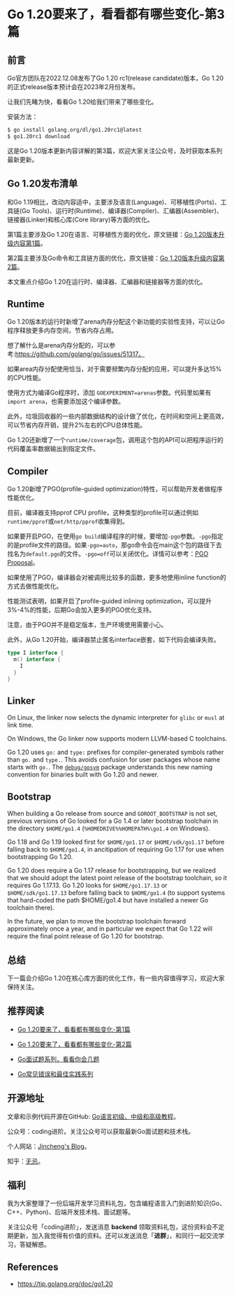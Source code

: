 # Go 1.20要来了，看看都有哪些变化-第3篇

## 前言

Go官方团队在2022.12.08发布了Go 1.20 rc1(release candidate)版本，Go 1.20的正式release版本预计会在2023年2月份发布。

让我们先睹为快，看看Go 1.20给我们带来了哪些变化。

安装方法：

```bash
$ go install golang.org/dl/go1.20rc1@latest
$ go1.20rc1 download
```

这是Go 1.20版本更新内容详解的第3篇，欢迎大家关注公众号，及时获取本系列最新更新。

## Go 1.20发布清单

和Go 1.19相比，改动内容适中，主要涉及语言(Language)、可移植性(Ports)、工具链(Go Tools)、运行时(Runtime)、编译器(Compiler)、汇编器(Assembler)、链接器(Linker)和核心库(Core library)等方面的优化。

第1篇主要涉及Go 1.20在语言、可移植性方面的优化，原文链接：[Go 1.20版本升级内容第1篇](https://mp.weixin.qq.com/s?__biz=Mzg2MTcwNjc1Mg==&mid=2247484629&idx=1&sn=60a01d3cc85ef2462156f0565c30738d&chksm=ce124bbaf965c2ac351cd9c602e8b67d5119b2a89a7f2de0289bdeb7608ae589c329eb8f7275&token=1619842941&lang=zh_CN#rd)。

第2篇主要涉及Go命令和工具链方面的优化，原文链接：[Go 1.20版本升级内容第2篇](https://mp.weixin.qq.com/s?__biz=Mzg2MTcwNjc1Mg==&mid=2247484638&idx=1&sn=459a22d4a9bf5d9715e70d3c25b05b93&chksm=ce124bb1f965c2a76bacc1135799ab268be66a861e99391b354a9f2dfd8c22a60853cc1d689d&token=1342188569&lang=zh_CN#rd)。

本文重点介绍Go 1.20在运行时、编译器、汇编器和链接器等方面的优化。

## Runtime

Go 1.20版本的运行时新增了arena内存分配这个新功能的实验性支持，可以让Go程序释放更多内存空间，节省内存占用。

想了解什么是arena内存分配的，可以参考:https://github.com/golang/go/issues/51317。

如果area内存分配使用恰当，对于需要频繁内存分配的应用，可以提升多达15%的CPU性能。

使用方式为编译Go程序时，添加 `GOEXPERIMENT=arenas`参数。代码里如果有`import arena`，也需要添加这个编译参数。

此外，垃圾回收器的一些内部数据结构的设计做了优化，在时间和空间上更高效，可以节省内存开销，提升2%左右的CPU总体性能。

Go 1.20还新增了一个`runtime/coverage`包，调用这个包的API可以把程序运行的代码覆盖率数据输出到指定文件。

## Compiler

Go 1.20新增了PGO(profile-guided optimization)特性，可以帮助开发者做程序性能优化。

目前，编译器支持pprof CPU profile，这种类型的profile可以通过例如`runtime/pprof`或`net/http/pprof`收集得到。

如果要开启PGO，在使用`go build`编译程序的时候，要增加`-pgo`参数。`-pgo`指定的是profile文件的路径。如果`-pgo=auto`，那go命令会在main这个包的路径下去找名为`default.pgo`的文件。`-pgo=off`可以关闭优化。详情可以参考：[PGO Proposal](https://github.com/golang/go/issues/55022)。

如果使用了PGO，编译器会对被调用比较多的函数，更多地使用inline function的方式去做性能优化。

性能测试表明，如果开启了profile-guided inlining optimization，可以提升3%-4%的性能，后期Go会加入更多的PGO优化支持。

注意，由于PGO并不是稳定版本，生产环境使用需要小心。

此外，从Go 1.20开始，编译器禁止匿名interface嵌套，如下代码会编译失败。

```go
type I interface {
  m() interface {
    I 
  }
}
```

## Linker

On Linux, the linker now selects the dynamic interpreter for `glibc` or `musl` at link time.

On Windows, the Go linker now supports modern LLVM-based C toolchains.

Go 1.20 uses `go:` and `type:` prefixes for compiler-generated symbols rather than `go.` and `type.`. This avoids confusion for user packages whose name starts with `go.`. The [`debug/gosym`](https://tip.golang.org/pkg/debug/gosym) package understands this new naming convention for binaries built with Go 1.20 and newer.

## Bootstrap

When building a Go release from source and `GOROOT_BOOTSTRAP` is not set, previous versions of Go looked for a Go 1.4 or later bootstrap toolchain in the directory `$HOME/go1.4` (`%HOMEDRIVE%%HOMEPATH%\go1.4` on Windows). 

Go 1.18 and Go 1.19 looked first for `$HOME/go1.17` or `$HOME/sdk/go1.17` before falling back to `$HOME/go1.4`, in ancitipation of requiring Go 1.17 for use when bootstrapping Go 1.20. 

Go 1.20 does require a Go 1.17 release for bootstrapping, but we realized that we should adopt the latest point release of the bootstrap toolchain, so it requires Go 1.17.13. Go 1.20 looks for `$HOME/go1.17.13` or `$HOME/sdk/go1.17.13` before falling back to `$HOME/go1.4` (to support systems that hard-coded the path $HOME/go1.4 but have installed a newer Go toolchain there). 

In the future, we plan to move the bootstrap toolchain forward approximately once a year, and in particular we expect that Go 1.22 will require the final point release of Go 1.20 for bootstrap.

## 总结

下一篇会介绍Go 1.20在核心库方面的优化工作，有一些内容值得学习，欢迎大家保持关注。



## 推荐阅读

* [Go 1.20要来了，看看都有哪些变化-第1篇](https://mp.weixin.qq.com/s?__biz=Mzg2MTcwNjc1Mg==&mid=2247484629&idx=1&sn=60a01d3cc85ef2462156f0565c30738d&chksm=ce124bbaf965c2ac351cd9c602e8b67d5119b2a89a7f2de0289bdeb7608ae589c329eb8f7275&token=1342188569&lang=zh_CN#rd)

* [Go 1.20要来了，看看都有哪些变化-第2篇](https://mp.weixin.qq.com/s?__biz=Mzg2MTcwNjc1Mg==&mid=2247484638&idx=1&sn=459a22d4a9bf5d9715e70d3c25b05b93&chksm=ce124bb1f965c2a76bacc1135799ab268be66a861e99391b354a9f2dfd8c22a60853cc1d689d&token=1342188569&lang=zh_CN#rd)

* [Go面试题系列，看看你会几题](https://mp.weixin.qq.com/mp/appmsgalbum?__biz=Mzg2MTcwNjc1Mg==&action=getalbum&album_id=2199553588283179010#wechat_redirect)

* [Go常见错误和最佳实践系列](https://mp.weixin.qq.com/mp/appmsgalbum?__biz=Mzg2MTcwNjc1Mg==&action=getalbum&album_id=2549657749539028992#wechat_redirect)

  

## 开源地址

文章和示例代码开源在GitHub: [Go语言初级、中级和高级教程](https://github.com/jincheng9/go-tutorial)。

公众号：coding进阶。关注公众号可以获取最新Go面试题和技术栈。

个人网站：[Jincheng's Blog](https://jincheng9.github.io/)。

知乎：[无忌](https://www.zhihu.com/people/thucuhkwuji)。



## 福利

我为大家整理了一份后端开发学习资料礼包，包含编程语言入门到进阶知识(Go、C++、Python)、后端开发技术栈、面试题等。

关注公众号「coding进阶」，发送消息 **backend** 领取资料礼包，这份资料会不定期更新，加入我觉得有价值的资料。还可以发送消息「**进群**」，和同行一起交流学习，答疑解惑。



## References

* https://tip.golang.org/doc/go1.20